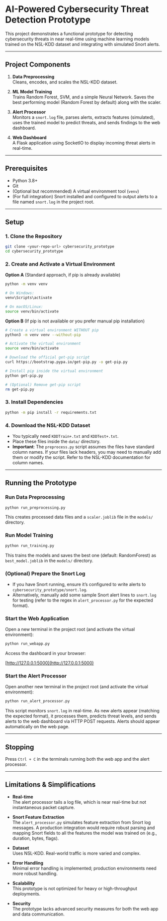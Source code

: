 
# AI-Powered Cybersecurity Threat Detection Prototype

This project demonstrates a functional prototype for detecting cybersecurity threats in near real-time using machine learning models trained on the NSL-KDD dataset and integrating with simulated Snort alerts.

---

## Project Components

1. **Data Preprocessing**  
   Cleans, encodes, and scales the NSL-KDD dataset.

2. **ML Model Training**  
   Trains Random Forest, SVM, and a simple Neural Network. Saves the best performing model (Random Forest by default) along with the scaler.

3. **Alert Processor**  
   Monitors a `snort.log` file, parses alerts, extracts features (simulated), uses the trained model to predict threats, and sends findings to the web dashboard.

4. **Web Dashboard**  
   A Flask application using SocketIO to display incoming threat alerts in real-time.

---

## Prerequisites

- Python 3.8+
- Git
- (Optional but recommended) A virtual environment tool (`venv`)
- (For full integration) Snort installed and configured to output alerts to a file named `snort.log` in the project root.

---

## Setup

### 1. Clone the Repository

```bash
git clone <your-repo-url> cybersecurity_prototype
cd cybersecurity_prototype
```

### 2. Create and Activate a Virtual Environment

**Option A** (Standard approach, if pip is already available)

```bash
python -m venv venv

# On Windows:
venv\Scripts\activate

# On macOS/Linux:
source venv/bin/activate
```

**Option B** (If pip is not available or you prefer manual pip installation)

```bash
# Create a virtual environment WITHOUT pip
python3 -m venv venv --without-pip

# Activate the virtual environment
source venv/bin/activate

# Download the official get-pip script
curl https://bootstrap.pypa.io/get-pip.py -o get-pip.py

# Install pip inside the virtual environment
python get-pip.py

# (Optional) Remove get-pip script
rm get-pip.py
```

### 3. Install Dependencies

```bash
python -m pip install -r requirements.txt
```

### 4. Download the NSL-KDD Dataset

- You typically need `KDDTrain+.txt` and `KDDTest+.txt`.
- Place these files inside the `data/` directory.
- **Important**: The `preprocess.py` script assumes the files have standard column names. If your files lack headers, you may need to manually add them or modify the script. Refer to the NSL-KDD documentation for column names.

---

## Running the Prototype

### Run Data Preprocessing

```bash
python run_preprocessing.py
```

This creates processed data files and a `scaler.joblib` file in the `models/` directory.

### Run Model Training

```bash
python run_training.py
```

This trains the models and saves the best one (default: RandomForest) as `best_model.joblib` in the `models/` directory.

### (Optional) Prepare the Snort Log

- If you have Snort running, ensure it’s configured to write alerts to `cybersecurity_prototype/snort.log`.
- Alternatively, manually add some sample Snort alert lines to `snort.log` for testing (refer to the regex in `alert_processor.py` for the expected format).

### Start the Web Application

Open a new terminal in the project root (and activate the virtual environment):

```bash
python run_webapp.py
```

Access the dashboard in your browser:

[http://127.0.0.1:5000](http://127.0.0.1:5000)

### Start the Alert Processor

Open another new terminal in the project root (and activate the virtual environment):

```bash
python run_alert_processor.py
```

This script monitors `snort.log` in real-time. As new alerts appear (matching the expected format), it processes them, predicts threat levels, and sends alerts to the web dashboard via HTTP POST requests. Alerts should appear automatically on the web page.

---

## Stopping

Press `Ctrl + C` in the terminals running both the web app and the alert processor.

---

## Limitations & Simplifications

- **Real-time**  
  The alert processor tails a log file, which is near real-time but not instantaneous packet capture.

- **Snort Feature Extraction**  
  The `alert_processor.py` simulates feature extraction from Snort log messages. A production integration would require robust parsing and mapping Snort fields to all the features the model was trained on (e.g., duration, bytes, flags).

- **Dataset**  
  Uses NSL-KDD. Real-world traffic is more varied and complex.

- **Error Handling**  
  Minimal error handling is implemented; production environments need more robust handling.

- **Scalability**  
  This prototype is not optimized for heavy or high-throughput deployments.

- **Security**  
  The prototype lacks advanced security measures for both the web app and data communication.



